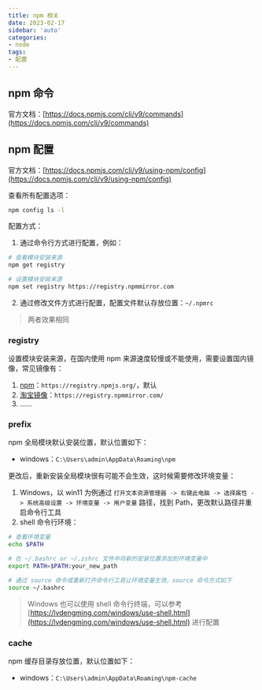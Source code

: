 ```yaml
---
title: npm 相关
date: 2023-02-17
sidebar: 'auto'
categories:
- node
tags:
- 配置
---
```


## npm 命令

官方文档：[https://docs.npmjs.com/cli/v9/commands](https://docs.npmjs.com/cli/v9/commands)

## npm 配置

官方文档：[https://docs.npmjs.com/cli/v9/using-npm/config](https://docs.npmjs.com/cli/v9/using-npm/config)

查看所有配置选项：

```sh
npm config ls -l
```

配置方式：

1. 通过命令行方式进行配置，例如：

```sh
# 查看模块安装来源
npm get registry

# 设置模块安装来源
npm set registry https://registry.npmmirror.com
```

2. 通过修改文件方式进行配置，配置文件默认存放位置：`~/.npmrc`

> 两者效果相同

### registry

设置模块安装来源，在国内使用 npm 来源速度较慢或不能使用，需要设置国内镜像，常见镜像有：

1. [npm](https://www.npmjs.com/)：`https://registry.npmjs.org/`，默认
2. [淘宝镜像](https://npmmirror.com/)：`https://registry.npmmirror.com/`
3. ……

### prefix

npm 全局模块默认安装位置，默认位置如下：

+ windows：`C:\Users\admin\AppData\Roaming\npm`

更改后，重新安装全局模块很有可能不会生效，这时候需要修改环境变量：

1. Windows，以 win11 为例通过 `打开文本资源管理器 -> 右键此电脑 -> 选择属性 -> 系统高级设置 -> 环境变量 -> 用户变量` 路径，找到 Path，更改默认路径并重启命令行工具
2. shell 命令行环境：

```sh
# 查看环境变量
echo $PATH

# 在 ~/.bashrc or ~/.zshrc 文件中将新的安装位置添加到环境变量中
export PATH=$PATH:your_new_path

# 通过 source 命令或重新打开命令行工具让环境变量生效，source 命令方式如下
source ~/.bashrc
```

> Windows 也可以使用 shell 命令行终端，可以参考 [https://lvdengming.com/windows/use-shell.html](https://lvdengming.com/windows/use-shell.html) 进行配置

### cache

npm 缓存目录存放位置，默认位置如下：

+ windows：`C:\Users\admin\AppData\Roaming\npm-cache`
